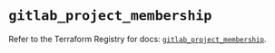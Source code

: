 # `gitlab_project_membership`

Refer to the Terraform Registry for docs: [`gitlab_project_membership`](https://registry.terraform.io/providers/gitlabhq/gitlab/18.4.1/docs/resources/project_membership).
